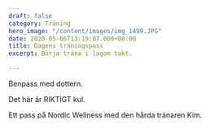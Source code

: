 ```yaml
---
draft: false
category: Träning
hero_image: "/content/images/img_1499.JPG"
date: 2020-05-06T13:19:07.000+00:00
title: Dagens träningspass
excerpt: Börja träna i lagom takt.

---
```

Benpass med dottern.

Det här är RIKTIGT kul.

Ett pass på Nordic Wellness med den hårda tränaren Kim.